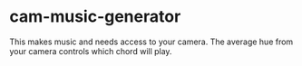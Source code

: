 # cam-music-generator
This makes music and needs access to your camera. The average hue from your camera controls which chord will play.
